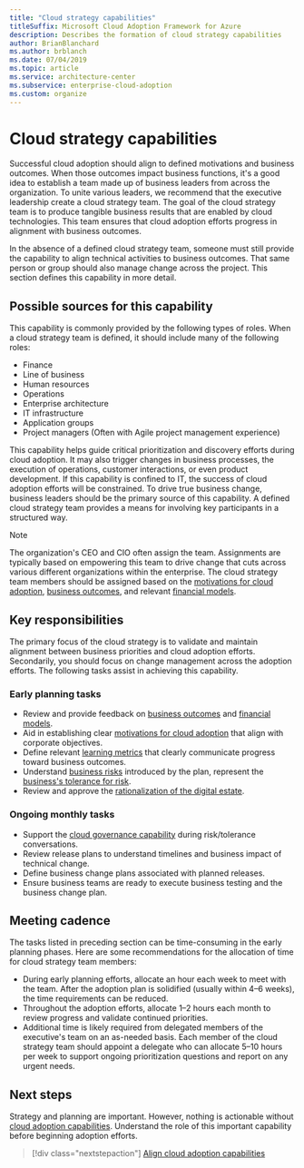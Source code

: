 ```yaml
---
title: "Cloud strategy capabilities" 
titleSuffix: Microsoft Cloud Adoption Framework for Azure
description: Describes the formation of cloud strategy capabilities
author: BrianBlanchard
ms.author: brblanch
ms.date: 07/04/2019
ms.topic: article
ms.service: architecture-center
ms.subservice: enterprise-cloud-adoption
ms.custom: organize
---
```


# Cloud strategy capabilities

Successful cloud adoption should align to defined motivations and business outcomes. When those outcomes impact business functions, it's a good idea to establish a team made up of business leaders from across the organization. To unite various leaders, we recommend that the executive leadership create a cloud strategy team. The goal of the cloud strategy team is to produce tangible business results that are enabled by cloud technologies. This team ensures that cloud adoption efforts progress in alignment with business outcomes.

In the absence of a defined cloud strategy team, someone must still provide the capability to align technical activities to business outcomes. That same person or group should also manage change across the project. This section defines this capability in more detail.

## Possible sources for this capability

This capability is commonly provided by the following types of roles. When a cloud strategy team is defined, it should include many of the following roles:

- Finance
- Line of business
- Human resources
- Operations
- Enterprise architecture
- IT infrastructure
- Application groups
- Project managers (Often with Agile project management experience)

This capability helps guide critical prioritization and discovery efforts during cloud adoption. It may also trigger changes in business processes, the execution of operations, customer interactions, or even product development. If this capability is confined to IT, the success of cloud adoption efforts will be constrained. To drive true business change, business leaders should be the primary source of this capability. A defined cloud strategy team provides a means for involving key participants in a structured way.

> [!NOTE]
> The organization's CEO and CIO often assign the team. Assignments are typically based on empowering this team to drive change that cuts across various different organizations within the enterprise. The cloud strategy team members should be assigned based on the [motivations for cloud adoption](../business-strategy/motivations-why-are-we-moving-to-the-cloud.md), [business outcomes](../business-strategy/business-outcomes/index.md), and relevant [financial models](../business-strategy/financial-models.md).

## Key responsibilities

The primary focus of the cloud strategy is to validate and maintain alignment between business priorities and cloud adoption efforts. Secondarily, you should focus on change management across the adoption efforts. The following tasks assist in achieving this capability.

### Early planning tasks

- Review and provide feedback on [business outcomes](../business-strategy/business-outcomes/index.md) and [financial models](../business-strategy/financial-models.md).
- Aid in establishing clear [motivations for cloud adoption](../business-strategy/motivations-why-are-we-moving-to-the-cloud.md) that align with corporate objectives.
- Define relevant [learning metrics](../business-strategy/learning-metrics.md) that clearly communicate progress toward business outcomes.
- Understand [business risks](../governance/policy-compliance/risk-tolerance.md) introduced by the plan, represent the [business's tolerance for risk](../governance/policy-compliance/risk-tolerance.md).
- Review and approve the [rationalization of the digital estate](../digital-estate/rationalize.md).

### Ongoing monthly tasks

- Support the [cloud governance capability](./cloud-governance.md) during risk/tolerance conversations.
- Review release plans to understand timelines and business impact of technical change.
- Define business change plans associated with planned releases.
- Ensure business teams are ready to execute business testing and the business change plan.

## Meeting cadence

The tasks listed in preceding section can be time-consuming in the early planning phases. Here are some recommendations for the allocation of time for cloud strategy team members:

- During early planning efforts, allocate an hour each week to meet with the team. After the adoption plan is solidified (usually within 4&ndash;6 weeks), the time requirements can be reduced.
- Throughout the adoption efforts, allocate 1&ndash;2 hours each month to review progress and validate continued priorities.
- Additional time is likely required from delegated members of the executive's team on an as-needed basis. Each member of the cloud strategy team should appoint a delegate who can allocate 5&ndash;10 hours per week to support ongoing prioritization questions and report on any urgent needs.

## Next steps

Strategy and planning are important. However, nothing is actionable without [cloud adoption capabilities](./cloud-adoption.md). Understand the role of this important capability before beginning adoption efforts.

> [!div class="nextstepaction"]
> [Align cloud adoption capabilities](./cloud-adoption.md)
